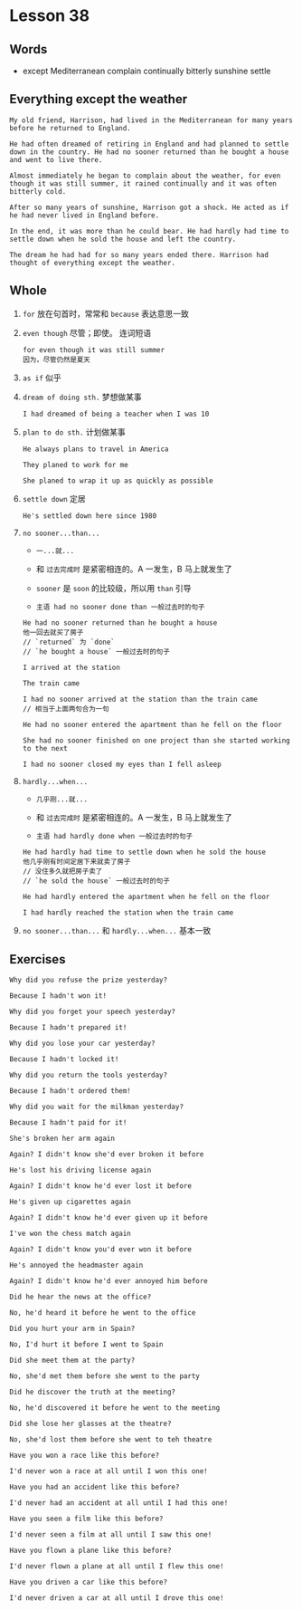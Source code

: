 # Lesson 38

## Words

- except Mediterranean complain continually bitterly sunshine settle

## Everything except the weather

```
My old friend, Harrison, had lived in the Mediterranean for many years before he returned to England.

He had often dreamed of retiring in England and had planned to settle down in the country. He had no sooner returned than he bought a house and went to live there.

Almost immediately he began to complain about the weather, for even though it was still summer, it rained continually and it was often bitterly cold.

After so many years of sunshine, Harrison got a shock. He acted as if he had never lived in England before.

In the end, it was more than he could bear. He had hardly had time to settle down when he sold the house and left the country.

The dream he had had for so many years ended there. Harrison had thought of everything except the weather.
```

## Whole

1. `for` 放在句首时，常常和 `because` 表达意思一致

2. `even though` 尽管；即使。 连词短语

   ```
   for even though it was still summer
   因为，尽管仍然是夏天
   ```

3. `as if` 似乎

4. `dream of doing sth.` 梦想做某事

   ```
   I had dreamed of being a teacher when I was 10
   ```

5. `plan to do sth.` 计划做某事

   ```
   He always plans to travel in America

   They planed to work for me

   She planed to wrap it up as quickly as possible
   ```

6. `settle down` 定居

   ```
   He's settled down here since 1980
   ```

7. `no sooner...than...`

   - `一...就...`

   - 和 `过去完成时` 是紧密相连的。A 一发生，B 马上就发生了

   - `sooner` 是 `soon` 的比较级，所以用 `than` 引导

   - `主语 had no sooner done than 一般过去时的句子`

   ```
   He had no sooner returned than he bought a house
   他一回去就买了房子
   // `returned` 为 `done`
   // `he bought a house` 一般过去时的句子
   ```

   ```
   I arrived at the station

   The train came

   I had no sooner arrived at the station than the train came
   // 相当于上面两句合为一句
   ```

   ```
   He had no sooner entered the apartment than he fell on the floor

   She had no sooner finished on one project than she started working to the next

   I had no sooner closed my eyes than I fell asleep
   ```

8. `hardly...when...`

   - `几乎刚...就...`

   - 和 `过去完成时` 是紧密相连的。A 一发生，B 马上就发生了

   - `主语 had hardly done when 一般过去时的句子`

   ```
   He had hardly had time to settle down when he sold the house
   他几乎刚有时间定居下来就卖了房子
   // 没住多久就把房子卖了
   // `he sold the house` 一般过去时的句子
   ```

   ```
   He had hardly entered the apartment when he fell on the floor

   I had hardly reached the station when the train came
   ```

9. `no sooner...than...` 和 `hardly...when...` 基本一致

## Exercises

```
Why did you refuse the prize yesterday?

Because I hadn't won it!
```

```
Why did you forget your speech yesterday?

Because I hadn't prepared it!
```

```
Why did you lose your car yesterday?

Because I hadn't locked it!
```

```
Why did you return the tools yesterday?

Because I hadn't ordered them!
```

```
Why did you wait for the milkman yesterday?

Because I hadn't paid for it!
```

```
She's broken her arm again

Again? I didn't know she'd ever broken it before
```

```
He's lost his driving license again

Again? I didn't know he'd ever lost it before
```

```
He's given up cigarettes again

Again? I didn't know he'd ever given up it before
```

```
I've won the chess match again

Again? I didn't know you'd ever won it before
```

```
He's annoyed the headmaster again

Again? I didn't know he'd ever annoyed him before
```

```
Did he hear the news at the office?

No, he'd heard it before he went to the office
```

```
Did you hurt your arm in Spain?

No, I'd hurt it before I went to Spain
```

```
Did she meet them at the party?

No, she'd met them before she went to the party
```

```
Did he discover the truth at the meeting?

No, he'd discovered it before he went to the meeting
```

```
Did she lose her glasses at the theatre?

No, she'd lost them before she went to teh theatre
```

```
Have you won a race like this before?

I'd never won a race at all until I won this one!
```

```
Have you had an accident like this before?

I'd never had an accident at all until I had this one!
```

```
Have you seen a film like this before?

I'd never seen a film at all until I saw this one!
```

```
Have you flown a plane like this before?

I'd never flown a plane at all until I flew this one!
```

```
Have you driven a car like this before?

I'd never driven a car at all until I drove this one!
```
